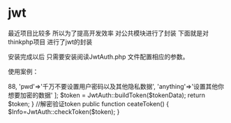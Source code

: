 # jwt
最近项目比较多  所以为了提高开发效率  对公共模块进行了封装
下面就是对thinkphp项目 进行了jwt的封装

安装完成以后  只需要安装阅读JwtAuth.php 文件配置相应的参数。

使用案例：
<?php
use Firebase\JWT\JwtAuth;

//加密生成token
public function ceateToken()
{
   
   $tokenData = [
      'userid'=>88,
      'pwd'=>'千万不要设置用户密码以及其他隐私数据',
      'anything'=>'设置其他你想要加密的数据'
   ];
   $token = JwtAuth::buildToken($tokenData);
   return $token;
}

//解密验证token
public function ceateToken()
{
   $Info=JwtAuth::checkToken($token);
}
